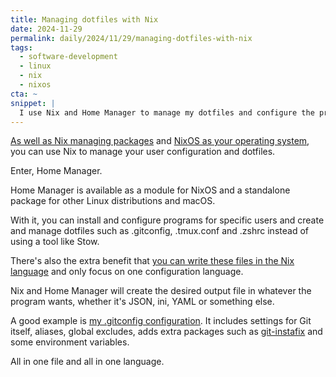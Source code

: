 ```yaml
---
title: Managing dotfiles with Nix
date: 2024-11-29
permalink: daily/2024/11/29/managing-dotfiles-with-nix
tags:
  - software-development
  - linux
  - nix
  - nixos
cta: ~
snippet: |
  I use Nix and Home Manager to manage my dotfiles and configure the programs I use, and it works on NixOS and standalone.
---
```


[As well as Nix managing packages][0] and [NixOS as your operating system][1], you can use Nix to manage your user configuration and dotfiles.

Enter, Home Manager.

Home Manager is available as a module for NixOS and a standalone package for other Linux distributions and macOS.

With it, you can install and configure programs for specific users and create and manage dotfiles such as .gitconfig, .tmux.conf and .zshrc instead of using a tool like Stow.

There's also the extra benefit that [you can write these files in the Nix language][2] and only focus on one configuration language.

Nix and Home Manager will create the desired output file in whatever the program wants, whether it's JSON, ini, YAML or something else.

A good example is [my .gitconfig configuration][3]. It includes settings for Git itself, aliases, global excludes, adds extra packages such as [git-instafix][4] and some environment variables.

All in one file and all in one language.

[0]: {{site.url}}/daily/2024/11/25/nix-the-package-manager
[1]: {{site.url}}/daily/2024/11/27/nix-as-an-operating-system
[2]: {{site.url}}/daily/2024/11/21/one-configuration-language-to-rule-them-all
[3]: https://github.com/opdavies/dotfiles/blob/3acd73f6a2e19eadcc16baf22afad5dfad5e049b/nix/modules/home-manager/features/cli/git.nix
[4]: https://zet.oliverdavies.uk/notes/10
